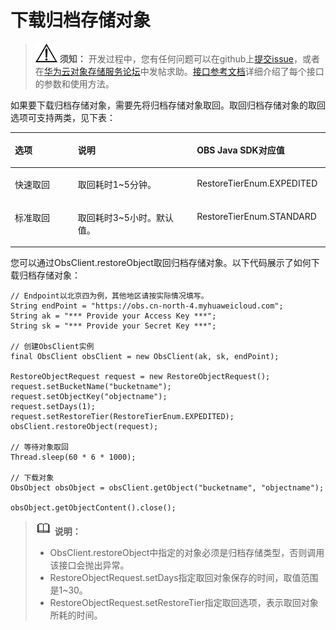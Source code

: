 # 下载归档存储对象<a name="obs_21_0708"></a>

>![](public_sys-resources/icon-notice.gif) **须知：** 
>开发过程中，您有任何问题可以在github上[提交issue](https://github.com/huaweicloud/huaweicloud-sdk-java-obs/issues)，或者在[华为云对象存储服务论坛](https://bbs.huaweicloud.com/forum/forum-620-1.html)中发帖求助。[接口参考文档](https://obssdk.obs.cn-north-1.myhuaweicloud.com/apidoc/cn/java/index.html)详细介绍了每个接口的参数和使用方法。

如果要下载归档存储对象，需要先将归档存储对象取回。取回归档存储对象的取回选项可支持两类，见下表：

<a name="table19634195565211"></a>
<table><thead align="left"><tr id="row1763595516524"><th class="cellrowborder" valign="top" width="19.971997199719972%" id="mcps1.1.4.1.1"><p id="p06351055165219"><a name="p06351055165219"></a><a name="p06351055165219"></a><strong id="b1592965745319"><a name="b1592965745319"></a><a name="b1592965745319"></a>选项</strong></p>
</th>
<th class="cellrowborder" valign="top" width="37.793779377937796%" id="mcps1.1.4.1.2"><p id="p1563513558524"><a name="p1563513558524"></a><a name="p1563513558524"></a><strong id="b16959195716532"><a name="b16959195716532"></a><a name="b16959195716532"></a>说明</strong></p>
</th>
<th class="cellrowborder" valign="top" width="42.23422342234223%" id="mcps1.1.4.1.3"><p id="p8635455115212"><a name="p8635455115212"></a><a name="p8635455115212"></a><strong id="b1296095715536"><a name="b1296095715536"></a><a name="b1296095715536"></a>OBS Java SDK对应值</strong></p>
</th>
</tr>
</thead>
<tbody><tr id="row9635115513521"><td class="cellrowborder" valign="top" width="19.971997199719972%" headers="mcps1.1.4.1.1 "><p id="p116351552528"><a name="p116351552528"></a><a name="p116351552528"></a>快速取回</p>
</td>
<td class="cellrowborder" valign="top" width="37.793779377937796%" headers="mcps1.1.4.1.2 "><p id="p0635125565210"><a name="p0635125565210"></a><a name="p0635125565210"></a>取回耗时1~5分钟。</p>
</td>
<td class="cellrowborder" valign="top" width="42.23422342234223%" headers="mcps1.1.4.1.3 "><p id="p16635105513529"><a name="p16635105513529"></a><a name="p16635105513529"></a>RestoreTierEnum.EXPEDITED</p>
</td>
</tr>
<tr id="row13635755125214"><td class="cellrowborder" valign="top" width="19.971997199719972%" headers="mcps1.1.4.1.1 "><p id="p176356556522"><a name="p176356556522"></a><a name="p176356556522"></a>标准取回</p>
</td>
<td class="cellrowborder" valign="top" width="37.793779377937796%" headers="mcps1.1.4.1.2 "><p id="p86356556527"><a name="p86356556527"></a><a name="p86356556527"></a>取回耗时3~5小时。默认值。</p>
</td>
<td class="cellrowborder" valign="top" width="42.23422342234223%" headers="mcps1.1.4.1.3 "><p id="p12635155585218"><a name="p12635155585218"></a><a name="p12635155585218"></a>RestoreTierEnum.STANDARD</p>
</td>
</tr>
</tbody>
</table>

您可以通过ObsClient.restoreObject取回归档存储对象。以下代码展示了如何下载归档存储对象：

```
// Endpoint以北京四为例，其他地区请按实际情况填写。
String endPoint = "https://obs.cn-north-4.myhuaweicloud.com";
String ak = "*** Provide your Access Key ***";
String sk = "*** Provide your Secret Key ***";

// 创建ObsClient实例
final ObsClient obsClient = new ObsClient(ak, sk, endPoint);

RestoreObjectRequest request = new RestoreObjectRequest();
request.setBucketName("bucketname");
request.setObjectKey("objectname");
request.setDays(1);
request.setRestoreTier(RestoreTierEnum.EXPEDITED);
obsClient.restoreObject(request);

// 等待对象取回
Thread.sleep(60 * 6 * 1000);

// 下载对象
ObsObject obsObject = obsClient.getObject("bucketname", "objectname");

obsObject.getObjectContent().close();
```

>![](public_sys-resources/icon-note.gif) **说明：** 
>-   ObsClient.restoreObject中指定的对象必须是归档存储类型，否则调用该接口会抛出异常。
>-   RestoreObjectRequest.setDays指定取回对象保存的时间，取值范围是1\~30。
>-   RestoreObjectRequest.setRestoreTier指定取回选项，表示取回对象所耗的时间。

